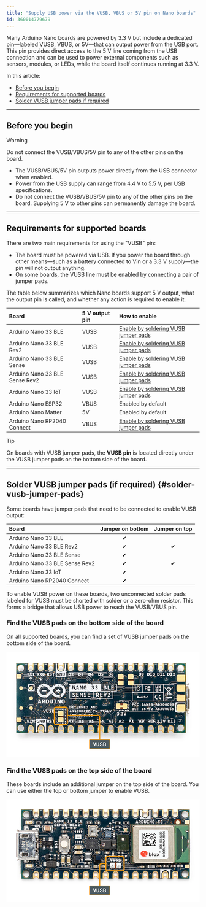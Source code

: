 ```yaml
---
title: "Supply USB power via the VUSB, VBUS or 5V pin on Nano boards"
id: 360014779679
---
```


Many Arduino Nano boards are powered by 3.3 V but include a dedicated pin—labeled VUSB, VBUS, or 5V—that can output power from the USB port. This pin provides direct access to the 5 V line coming from the USB connection and can be used to power external components such as sensors, modules, or LEDs, while the board itself continues running at 3.3 V.

In this article:

- [Before you begin](#before-you-begin)
- [Requirements for supported boards](#requirements-for-supported-boards)
- [Solder VUSB jumper pads if required](#solder-vusb-jumper-pads)

---

## Before you begin

> [!WARNING]
> Do not connect the VUSB/VBUS/5V pin to any of the other pins on the board.

- The VUSB/VBUS/5V pin outputs power directly from the USB connector when enabled.
- Power from the USB supply can range from 4.4 V to 5.5 V, per USB specifications.
- Do not connect the VUSB/VBUS/5V pin to any of the other pins on the board. Supplying 5 V to other pins can permanently damage the board.

---

## Requirements for supported boards

There are two main requirements for using the "VUSB" pin:

- The board must be powered via USB. If you power the board through other means—such as a battery connected to Vin or a 3.3 V supply—the pin will not output anything.
- On some boards, the VUSB line must be enabled by connecting a pair of jumper pads.

The table below summarizes which Nano boards support 5 V output, what the output pin is called, and whether any action is required to enable it.

| Board                          | 5 V output pin | How to enable                                                    |
|:-------------------------------|:---------------|:-----------------------------------------------------------------|
| Arduino Nano 33 BLE            | VUSB           | [Enable by soldering VUSB jumper pads](#solder-vusb-jumper-pads) |
| Arduino Nano 33 BLE Rev2       | VUSB           | [Enable by soldering VUSB jumper pads](#solder-vusb-jumper-pads) |
| Arduino Nano 33 BLE Sense      | VUSB           | [Enable by soldering VUSB jumper pads](#solder-vusb-jumper-pads) |
| Arduino Nano 33 BLE Sense Rev2 | VUSB           | [Enable by soldering VUSB jumper pads](#solder-vusb-jumper-pads) |
| Arduino Nano 33 IoT            | VUSB           | [Enable by soldering VUSB jumper pads](#solder-vusb-jumper-pads) |
| Arduino Nano ESP32             | VBUS           | Enabled by default                                               |
| Arduino Nano Matter            | 5V             | Enabled by default                                               |
| Arduino Nano RP2040 Connect    | VBUS           | [Enable by soldering VUSB jumper pads](#solder-vusb-jumper-pads) |

> [!TIP]
> On boards with VUSB jumper pads, the **VUSB pin** is located directly under the VUSB jumper pads on the bottom side of the board.

---

## Solder VUSB jumper pads (if required) {#solder-vusb-jumper-pads}

Some boards have jumper pads that need to be connected to enable VUSB output:

| Board                          | Jumper on bottom | Jumper on top |
|:-------------------------------|:----------------:|:-------------:|
| Arduino Nano 33 BLE            |         ✔        |               |
| Arduino Nano 33 BLE Rev2       |         ✔        |       ✔       |
| Arduino Nano 33 BLE Sense      |         ✔        |               |
| Arduino Nano 33 BLE Sense Rev2 |         ✔        |       ✔       |
| Arduino Nano 33 IoT            |         ✔        |               |
| Arduino Nano RP2040 Connect    |         ✔        |               |

To enable VUSB power on these boards, two unconnected solder pads labeled for VUSB must be shorted with solder or a zero-ohm resistor. This forms a bridge that allows USB power to reach the VUSB/VBUS pin.

### Find the VUSB pads on the bottom side of the board

On all supported boards, you can find a set of VUSB jumper pads on the bottom side of the board.

![Location of the VUSB jumper pad on the bottom side of the Nano 33 BLE Sense Rev2.](img/nano-sense-rev2-ble-vusb-pad-bottom.png)

### Find the VUSB pads on the top side of the board

These boards include an additional jumper on the top side of the board. You can use either the top or bottom jumper to enable VUSB.

![Location of the VUSB jumper pad on the top side of the Nano 33 BLE Sense Rev2.](img/nano-sense-rev2-ble-vusb-pad-top.png)
